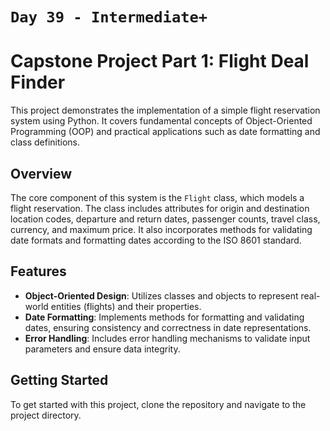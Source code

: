 # `Day 39 - Intermediate+`

# Capstone Project Part 1: Flight Deal Finder

This project demonstrates the implementation of a simple flight reservation system using Python. It covers fundamental concepts of Object-Oriented Programming (OOP) and practical applications such as date formatting and class definitions.

## Overview

The core component of this system is the `Flight` class, which models a flight reservation. The class includes attributes for origin and destination location codes, departure and return dates, passenger counts, travel class, currency, and maximum price. It also incorporates methods for validating date formats and formatting dates according to the ISO 8601 standard.

## Features

- **Object-Oriented Design**: Utilizes classes and objects to represent real-world entities (flights) and their properties.
- **Date Formatting**: Implements methods for formatting and validating dates, ensuring consistency and correctness in date representations.
- **Error Handling**: Includes error handling mechanisms to validate input parameters and ensure data integrity.

## Getting Started

To get started with this project, clone the repository and navigate to the project directory.

